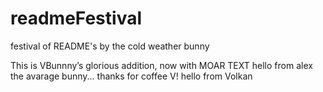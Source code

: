 # readmeFestival
festival of README's by the cold weather bunny

This is VBunnny’s glorious addition, now with MOAR TEXT
hello from alex the avarage bunny... thanks for coffee V!
hello from Volkan

